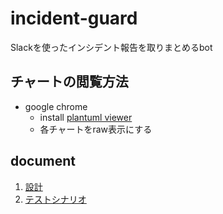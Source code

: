 # incident-guard

Slackを使ったインシデント報告を取りまとめるbot

## チャートの閲覧方法

- google chrome
  - install [plantuml viewer](https://chrome.google.com/webstore/detail/plantuml-viewer/legbfeljfbjgfifnkmpoajgpgejojooj)
  - 各チャートをraw表示にする

## document

1. [設計](1.design)
1. [テストシナリオ](2.test-scenario)
